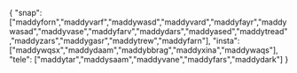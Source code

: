 {
  "snap":  ["maddyforn","maddyvarf","maddywasd","maddyvard","maddyfayr","maddywasad","maddyvase","maddyfarv","maddydars","maddyased","maddytread","maddyzars","maddygasr","maddytrew","maddyfarn"],
  "insta": ["maddywqsx","maddydaam","maddybbrag","maddyxina","maddywaqs"],
  "tele":  ["maddytar","maddysaam","maddyvane","maddyfars","maddydark"]
}
